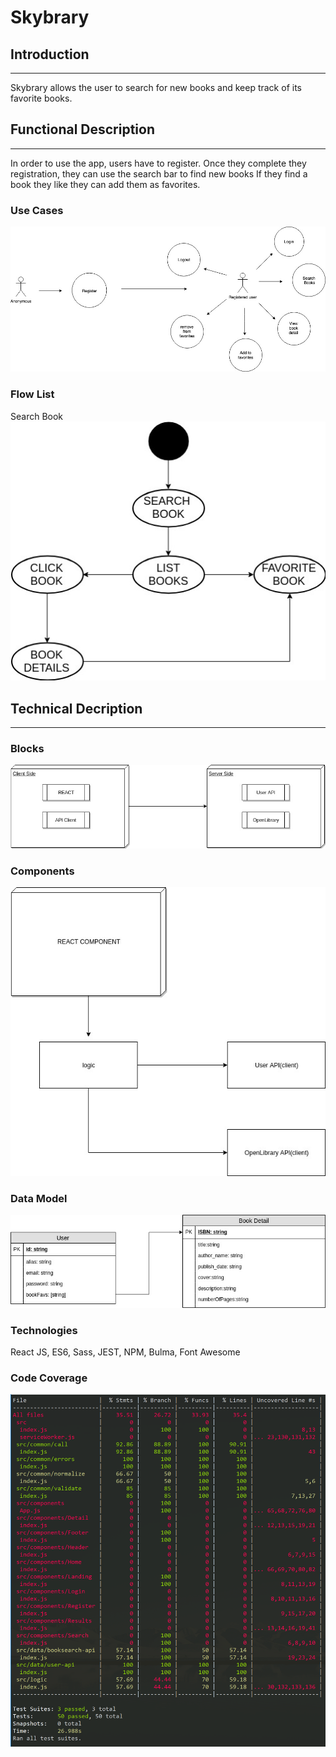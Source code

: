 # **Skybrary**

## Introduction
***
Skybrary allows the user to search for new books and keep track of its favorite books.

## Functional Description
---
In order to use the app, users have to register.
Once they complete they registration, they can use the search bar to find new books
If they find a book they like they can add them as favorites.

### **Use Cases**
![image](images/usecases.jpg)

### **Flow List**
Search Book
![image](images/FlowList.jpg)


## Technical Decription
---
### **Blocks**
![image](images/blocksdiagram.jpg)
### **Components**
![image](images/componentsdiagram.jpg)
### **Data Model**
![image](images/datamodel.jpg)
### **Technologies**
React JS, ES6, Sass, JEST, NPM, Bulma, Font Awesome
### **Code Coverage**
![image](images/test-coverage.png)
